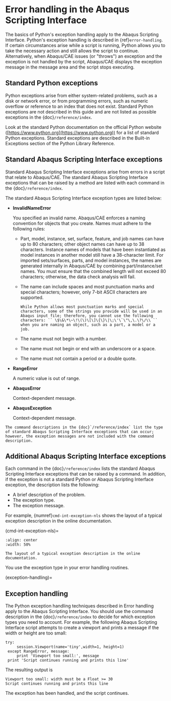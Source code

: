 # Error handling in the Abaqus Scripting Interface

The basics of Python's exception handling apply to the Abaqus Scripting Interface. Python's exception handling is described in {ref}`error-handling`. If certain circumstances arise while a script is running, Python allows you to take the necessary action and still allows the script to continue. Alternatively, when Abaqus/CAE issues (or "throws") an exception and the exception is not handled by the script, Abaqus/CAE displays the exception message in the message area and the script stops executing.

## Standard Python exceptions

Python exceptions arise from either system-related problems, such as a disk or network error, or from programming errors, such as numeric overflow or reference to an index that does not exist. Standard Python exceptions are not described in this guide and are not listed as possible exceptions in the {doc}`/reference/index`.

Look at the standard Python documentation on the official Python website ([https://www.python.org](https://www.python.org)) for a list of standard Python exceptions. Standard exceptions are described in the Built-in Exceptions section of the Python Library Reference.

## Standard Abaqus Scripting Interface exceptions

Standard Abaqus Scripting Interface exceptions arise from errors in a script that relate to Abaqus/CAE. The standard Abaqus Scripting Interface exceptions that can be raised by a method are listed with each command in the {doc}`/reference/index`.

The standard Abaqus Scripting Interface exception types are listed below:

- **InvalidNameError**

  You specified an invalid name. Abaqus/CAE enforces a naming convention for objects that you create. Names must adhere to the following rules:

  - Part, model, instance, set, surface, feature, and job names can have up to 80 characters; other object names can have up to 38 characters. Instance names of models that have been instantiated as model instances in another model still have a 38-character limit. For imported sets/surfaces, parts, and model instances, the names are generated internally in Abaqus/CAE by combining part/instance/set names. You must ensure that the combined length will not exceed 80 characters; otherwise, the data check analysis will fail.

  - The name can include spaces and most punctuation marks and special characters; however, only 7-bit ASCII characters are supported.

    ```{warning}
    While Python allows most punctuation marks and special characters, some of the strings you provide will be used in an Abaqus input file; therefore, you cannot use the following characters: `` \$\&\*\~\!\(\)\[\]\{\}\|\;\'\`\"\,\.\?\/\\ `` when you are naming an object, such as a part, a model or a job.
    ```

  - The name must not begin with a number.

  - The name must not begin or end with an underscore or a space.

  - The name must not contain a period or a double quote.

- **RangeError**

  A numeric value is out of range.

- **AbaqusError**

  Context-dependent message.

- **AbaqusException**

  Context-dependent message.

```{note}
The command descriptions in the {doc}`/reference/index` list the type of standard Abaqus Scripting Interface exceptions that can occur; however, the exception messages are not included with the command description.
```

## Additional Abaqus Scripting Interface exceptions

Each command in the {doc}`/reference/index` lists the standard Abaqus Scripting Interface exceptions that can be raised by a command. In addition, if the exception is not a standard Python or Abaqus Scripting Interface exception, the description lists the following:

- A brief description of the problem.
- The exception type.
- The exception message.

For example, {numref}`cmd-int-exception-nls` shows the layout of a typical exception description in the online documentation.

(cmd-int-exception-nls)=

```{figure} /images/cmd-int-exception-nls.png
:align: center
:width: 50%

The layout of a typical exception description in the online documentation.
```

You use the exception type in your error handling routines.

(exception-handling)=

## Exception handling

The Python exception handling techniques described in Error handling apply to the Abaqus Scripting Interface. You should use the command description in the {doc}`/reference/index` to decide for which exception types you need to account. For example, the following Abaqus Scripting Interface script attempts to create a viewport and prints a message if the width or height are too small:

```python2
try:
     session.Viewport(name='tiny',width=1, height=1)
 except RangeError, message:
     print 'Viewport too small:', message
 print 'Script continues running and prints this line'
```

The resulting output is

```python2
Viewport too small: width must be a Float >= 30
Script continues running and prints this line
```

The exception has been handled, and the script continues.
